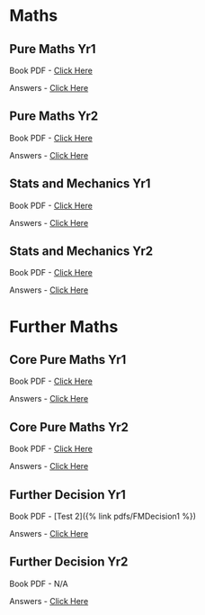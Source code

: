 # Maths
## Pure Maths Yr1 ##
Book PDF - [Click Here](https://www.scribd.com/document/389788543/Edexcel-Pure-Maths-Year-1?secret_password=KwOK6KmyKHLLuurnhszA#fullscreen&from_embed)

Answers - [Click Here](https://www.physicsandmathstutor.com/maths-revision/solutionbanks/edexcel-pure-maths-year-1/)

## Pure Maths Yr2 ##
Book PDF - [Click Here](https://www.scribd.com/document/389790061/Edexcel-Pure-Maths-Year-2?secret_password=wQKYblmjoLDrqQNN6G8F#fullscreen&from_embed)

Answers - [Click Here](https://www.physicsandmathstutor.com/maths-revision/solutionbanks/edexcel-pure-maths-year-2/)

## Stats and Mechanics Yr1 ##
Book PDF - [Click Here](https://www.scribd.com/document/389794588/Edexcel-Statistics-Mechanics-Year-1?secret_password=pxQeam5DOUiKAcjL1uwe#fullscreen&from_embed)

Answers - [Click Here](https://www.physicsandmathstutor.com/maths-revision/solutionbanks/edexcel-statistics-mechanics-year-1/)

## Stats and Mechanics Yr2 ##
Book PDF - [Click Here](https://www.scribd.com/document/389794987/Edexcel-Statistics-Mechanics-Year-2?secret_password=fSofqqYpgVPZXHX8TBa4#fullscreen&from_embed)

Answers - [Click Here](https://www.physicsandmathstutor.com/maths-revision/solutionbanks/edexcel-statistics-mechanics-year-2/)

# Further Maths #
## Core Pure Maths Yr1 ##
Book PDF - [Click Here](https://www.scribd.com/document/390047929/Edexcel-Further-Core-Pure-Maths-1?secret_password=4nTNV2U6b6ZPbp4zunzU#fullscreen&from_embed)

Answers - [Click Here](https://www.physicsandmathstutor.com/maths-revision/solutionbanks/edexcel-core-pure-maths-1/)

## Core Pure Maths Yr2 ##
Book PDF - [Click Here](https://www.scribd.com/document/390047941/Edexcel-Further-Core-Pure-Maths-2?secret_password=PFugzEUFlmQjzTD28iFt#fullscreen&from_embed)

Answers - [Click Here](https://www.physicsandmathstutor.com/maths-revision/solutionbanks/edexcel-core-pure-maths-2/)

## Further Decision Yr1 ##
Book PDF - [Test 2]({% link pdfs/FMDecision1 %})

Answers - [Click Here](https://www.physicsandmathstutor.com/maths-revision/solutionbanks/edexcel-further-statistics-1/)

## Further Decision Yr2 ##
Book PDF - N/A

Answers - [Click Here](https://www.physicsandmathstutor.com/maths-revision/solutionbanks/edexcel-further-statistics-2/)
